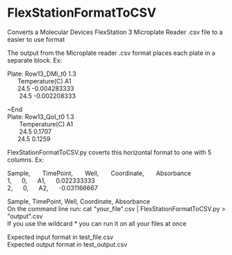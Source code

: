 # FlexStationFormatToCSV
Converts a Molecular Devices FlexStation 3 Microplate Reader .csv file to a easier to use format

The output from the Microplate reader .csv format places each plate in a separate block. Ex:  

Plate:	Row13_DMI_t0	1.3  
&nbsp;&nbsp;&nbsp;&nbsp;&nbsp;&nbsp;Temperature(C)	A1  
 &nbsp;&nbsp;&nbsp;&nbsp;&nbsp;&nbsp;24.5	-0.004283333  
&nbsp;&nbsp;&nbsp;&nbsp;&nbsp;&nbsp; 24.5	-0.002208333  
		
~End  
Plate:	Row13_QoI_t0	1.3  
&nbsp;&nbsp;&nbsp;&nbsp;&nbsp;&nbsp; Temperature(C)	A1  
&nbsp;&nbsp;&nbsp;&nbsp;&nbsp;&nbsp; 24.5	0.1707  
&nbsp;&nbsp;&nbsp;&nbsp;&nbsp;&nbsp;24.5	0.1259  

FlexStationFormatToCSV.py coverts this horizontal format to one with 5 columns. Ex:

Sample, &nbsp;&nbsp;&nbsp;&nbsp;&nbsp;&nbsp;TimePoint, &nbsp;&nbsp;&nbsp;&nbsp;&nbsp;&nbsp;Well, &nbsp;&nbsp;&nbsp;&nbsp;&nbsp;&nbsp;Coordinate, &nbsp;&nbsp;&nbsp;&nbsp;&nbsp;&nbsp;Absorbance  
1,&nbsp;&nbsp;&nbsp;&nbsp;&nbsp;&nbsp;0,&nbsp;&nbsp;&nbsp;&nbsp;&nbsp;&nbsp;A1,&nbsp;&nbsp;&nbsp;&nbsp;&nbsp;&nbsp;0.022333333  
2,&nbsp;&nbsp;&nbsp;&nbsp;&nbsp;&nbsp;0,&nbsp;&nbsp;&nbsp;&nbsp;&nbsp;&nbsp;A2,&nbsp;&nbsp;&nbsp;&nbsp;&nbsp;&nbsp;-0.031166667  

Sample, TimePoint, Well, Coordinate, Absorbance  
On the command line run: cat "your_file".csv | FlexStationFormatToCSV.py > "output".csv  
If you use the wildcard * you can run it on all your files at once  

Expected input format in test_file.csv  
Expected output format in test_output.csv  
